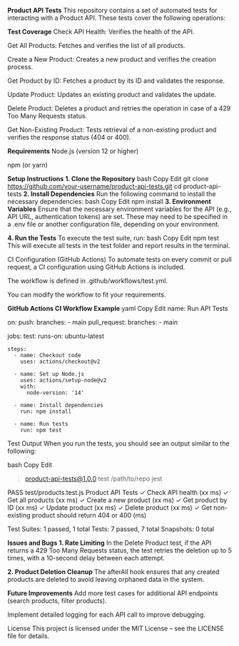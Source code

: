**Product API Tests**
This repository contains a set of automated tests for interacting with a Product API. These tests cover the following operations:

**Test Coverage**
Check API Health: Verifies the health of the API.

Get All Products: Fetches and verifies the list of all products.

Create a New Product: Creates a new product and verifies the creation process.

Get Product by ID: Fetches a product by its ID and validates the response.

Update Product: Updates an existing product and validates the update.

Delete Product: Deletes a product and retries the operation in case of a 429 Too Many Requests status.

Get Non-Existing Product: Tests retrieval of a non-existing product and verifies the response status (404 or 400).

**Requirements**
Node.js (version 12 or higher)

npm (or yarn)

**Setup Instructions**
**1. Clone the Repository**
bash
Copy
Edit
git clone https://github.com/your-username/product-api-tests.git
cd product-api-tests
**2. Install Dependencies**
Run the following command to install the necessary dependencies:
bash
Copy
Edit
npm install
**3. Environment Variables**
Ensure that the necessary environment variables for the API (e.g., API URL, authentication tokens) are set. These may need to be specified in a .env file or another configuration file, depending on your environment.

**4. Run the Tests**
To execute the test suite, run:
bash
Copy
Edit
npm test
This will execute all tests in the test folder and report results in the terminal.

CI Configuration (GitHub Actions)
To automate tests on every commit or pull request, a CI configuration using GitHub Actions is included.

The workflow is defined in .github/workflows/test.yml.

You can modify the workflow to fit your requirements.

**GitHub Actions CI Workflow Example**
yaml
Copy
Edit
name: Run API Tests

on:
  push:
    branches:
      - main
  pull_request:
    branches:
      - main

jobs:
  test:
    runs-on: ubuntu-latest

    steps:
      - name: Checkout code
        uses: actions/checkout@v2

      - name: Set up Node.js
        uses: actions/setup-node@v2
        with:
          node-version: '14'

      - name: Install dependencies
        run: npm install

      - name: Run tests
        run: npm test
Test Output
When you run the tests, you should see an output similar to the following:

bash
Copy
Edit
> product-api-tests@1.0.0 test /path/to/repo
> jest

PASS  test/products.test.js
  Product API Tests
    ✓ Check API health (xx ms)
    ✓ Get all products (xx ms)
    ✓ Create a new product (xx ms)
    ✓ Get product by ID (xx ms)
    ✓ Update product (xx ms)
    ✓ Delete product (xx ms)
    ✓ Get non-existing product should return 404 or 400 (ms)

Test Suites: 1 passed, 1 total
Tests:       7 passed, 7 total
Snapshots:   0 total

**Issues and Bugs**
**1. Rate Limiting**
In the Delete Product test, if the API returns a 429 Too Many Requests status, the test retries the deletion up to 5 times, with a 10-second delay between each attempt.

**2. Product Deletion Cleanup**
The afterAll hook ensures that any created products are deleted to avoid leaving orphaned data in the system.

**Future Improvements**
Add more test cases for additional API endpoints (search products, filter products).

Implement detailed logging for each API call to improve debugging.

License
This project is licensed under the MIT License – see the LICENSE file for details.
